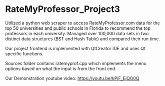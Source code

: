 # RateMyProfessor_Project3
Utilized a python web scraper to access RateMyProfessor.com data for the top 50 universities and public schools in Florida to recommend the top professors in each university. Managed over 100,000 data sets in two distinct data structures (BST and Hash Table) and compared their run time.

Our project frontend is implemented with QtCreator IDE and uses Qt specific functions. 

Sources folder contains ratemyprof.cpp which implements the menu options based on what the input is from the front end. 

Our Demonstration youtube video: https://youtu.be/kPjF_EjQG0Q
